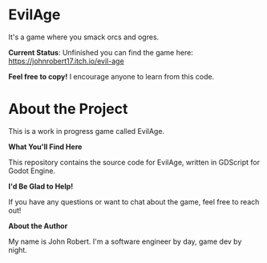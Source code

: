 # EvilAge

It's a game where you smack orcs and ogres.

**Current Status**: Unfinished
you can find the game here: https://johnrobert17.itch.io/evil-age

**Feel free to copy!** I encourage anyone to learn from this code.

# About the Project

This is a work in progress game called EvilAge.

**What You'll Find Here**

This repository contains the source code for EvilAge, written in GDScript for Godot Engine.

**I'd Be Glad to Help!**

If you have any questions or want to chat about the game, feel free to reach out!

**About the Author**

My name is John Robert. I'm a software engineer by day, game dev by night.
